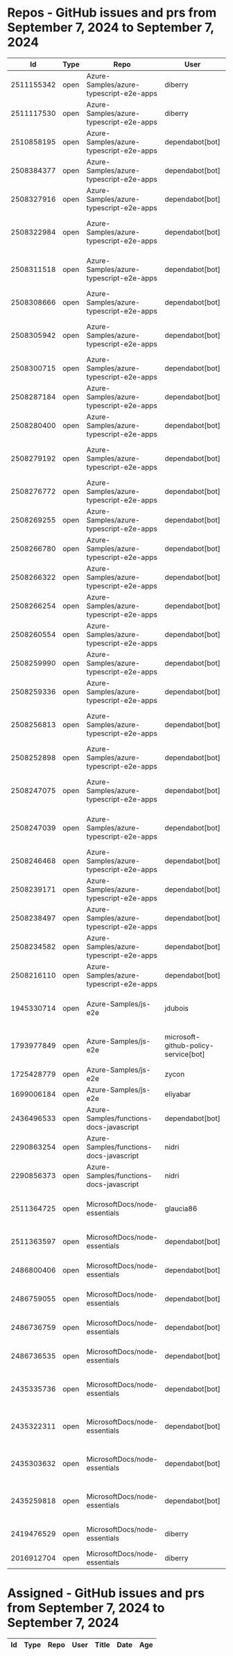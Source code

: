 # Repos - GitHub issues and prs from September 7, 2024 to September 7, 2024
|Id|Type|Repo|User|Title|Date|Age|
|--|--|--|--|--|--|--|
|2511155342|open|Azure-Samples/azure-typescript-e2e-apps|diberry| [Samples browser](https://api.github.com/repos/Azure-Samples/azure-typescript-e2e-apps/issues/702)|2024-09-06T20:33:08Z|1|
|2511117530|open|Azure-Samples/azure-typescript-e2e-apps|diberry| [Remove cli-openai](https://api.github.com/repos/Azure-Samples/azure-typescript-e2e-apps/issues/701)|2024-09-06T20:04:06Z|1|
|2510858195|open|Azure-Samples/azure-typescript-e2e-apps|dependabot[bot]| [Bump debug from 2.6.9 to 4.3.7 in /e2e-expressjs-default](https://api.github.com/repos/Azure-Samples/azure-typescript-e2e-apps/issues/700)|2024-09-06T17:02:58Z|1|
|2508384377|open|Azure-Samples/azure-typescript-e2e-apps|dependabot[bot]| [Bump @types/node from 18.19.50 to 22.5.4 in /api-functions-v4-triggers](https://api.github.com/repos/Azure-Samples/azure-typescript-e2e-apps/issues/699)|2024-09-05T17:43:04Z|2|
|2508327916|open|Azure-Samples/azure-typescript-e2e-apps|dependabot[bot]| [Bump @types/node from 20.16.5 to 22.5.4 in /quickstarts/service-bus/ts](https://api.github.com/repos/Azure-Samples/azure-typescript-e2e-apps/issues/698)|2024-09-05T17:10:12Z|2|
|2508322984|open|Azure-Samples/azure-typescript-e2e-apps|dependabot[bot]| [Bump @types/node from 16.18.108 to 22.5.4 in /api-functions-v4-cosmos-db-no-sql](https://api.github.com/repos/Azure-Samples/azure-typescript-e2e-apps/issues/697)|2024-09-05T17:07:16Z|2|
|2508311518|open|Azure-Samples/azure-typescript-e2e-apps|dependabot[bot]| [Bump @types/node from 20.16.5 to 22.5.4 in /quickstarts/azure-openai-assistants/ts](https://api.github.com/repos/Azure-Samples/azure-typescript-e2e-apps/issues/696)|2024-09-05T17:00:55Z|2|
|2508308666|open|Azure-Samples/azure-typescript-e2e-apps|dependabot[bot]| [Bump @types/node from 18.19.50 to 22.5.4 in /api-expressjs-openapi-azuresql](https://api.github.com/repos/Azure-Samples/azure-typescript-e2e-apps/issues/695)|2024-09-05T16:59:26Z|2|
|2508305942|open|Azure-Samples/azure-typescript-e2e-apps|dependabot[bot]| [Bump @types/node from 18.15.10 to 22.5.4 in /api-functions-v4-azure-resource-management](https://api.github.com/repos/Azure-Samples/azure-typescript-e2e-apps/issues/694)|2024-09-05T16:57:54Z|2|
|2508300715|open|Azure-Samples/azure-typescript-e2e-apps|dependabot[bot]| [Bump @types/node from 18.19.50 to 22.5.4 in /api-functions-v4](https://api.github.com/repos/Azure-Samples/azure-typescript-e2e-apps/issues/693)|2024-09-05T16:55:01Z|2|
|2508287184|open|Azure-Samples/azure-typescript-e2e-apps|dependabot[bot]| [Bump @types/node from 20.16.5 to 22.5.4](https://api.github.com/repos/Azure-Samples/azure-typescript-e2e-apps/issues/692)|2024-09-05T16:48:27Z|2|
|2508280400|open|Azure-Samples/azure-typescript-e2e-apps|dependabot[bot]| [Bump @types/node from 16.18.108 to 22.5.4 in /api-functions-v3](https://api.github.com/repos/Azure-Samples/azure-typescript-e2e-apps/issues/691)|2024-09-05T16:44:30Z|2|
|2508279192|open|Azure-Samples/azure-typescript-e2e-apps|dependabot[bot]| [Bump @types/node from 18.19.50 to 22.5.4 in /api-function-v4-mongodb-mongo](https://api.github.com/repos/Azure-Samples/azure-typescript-e2e-apps/issues/690)|2024-09-05T16:43:47Z|2|
|2508276772|open|Azure-Samples/azure-typescript-e2e-apps|dependabot[bot]| [Bump @types/node from 20.16.5 to 22.5.4 in /sdk-azure-openai](https://api.github.com/repos/Azure-Samples/azure-typescript-e2e-apps/issues/689)|2024-09-05T16:42:26Z|2|
|2508269255|open|Azure-Samples/azure-typescript-e2e-apps|dependabot[bot]| [Bump @types/node from 18.19.50 to 22.5.4 in /app-react-vite](https://api.github.com/repos/Azure-Samples/azure-typescript-e2e-apps/issues/688)|2024-09-05T16:38:25Z|2|
|2508266780|open|Azure-Samples/azure-typescript-e2e-apps|dependabot[bot]| [Bump @types/node from 20.16.5 to 22.5.4 in /lib-azure-sql](https://api.github.com/repos/Azure-Samples/azure-typescript-e2e-apps/issues/687)|2024-09-05T16:37:14Z|2|
|2508266322|open|Azure-Samples/azure-typescript-e2e-apps|dependabot[bot]| [Bump @types/node from 18.19.50 to 22.5.4 in /api-inmemory](https://api.github.com/repos/Azure-Samples/azure-typescript-e2e-apps/issues/686)|2024-09-05T16:36:58Z|2|
|2508266254|open|Azure-Samples/azure-typescript-e2e-apps|dependabot[bot]| [Bump @types/node from 18.19.50 to 22.5.4 in /api-functions-v4-upload-file](https://api.github.com/repos/Azure-Samples/azure-typescript-e2e-apps/issues/685)|2024-09-05T16:36:56Z|2|
|2508260554|open|Azure-Samples/azure-typescript-e2e-apps|dependabot[bot]| [Bump @types/node from 20.16.5 to 22.5.4 in /lib-util](https://api.github.com/repos/Azure-Samples/azure-typescript-e2e-apps/issues/684)|2024-09-05T16:33:47Z|2|
|2508259990|open|Azure-Samples/azure-typescript-e2e-apps|dependabot[bot]| [Bump @types/node from 20.16.5 to 22.5.4 in /lib-openai](https://api.github.com/repos/Azure-Samples/azure-typescript-e2e-apps/issues/683)|2024-09-05T16:33:27Z|2|
|2508259336|open|Azure-Samples/azure-typescript-e2e-apps|dependabot[bot]| [Bump @types/node from 16.18.108 to 22.5.4 in /api-functions-v3-mongoose](https://api.github.com/repos/Azure-Samples/azure-typescript-e2e-apps/issues/682)|2024-09-05T16:33:12Z|2|
|2508256813|open|Azure-Samples/azure-typescript-e2e-apps|dependabot[bot]| [Bump @types/node from 18.16.19 to 22.5.4 in /api-functions-v4-typescript-original](https://api.github.com/repos/Azure-Samples/azure-typescript-e2e-apps/issues/681)|2024-09-05T16:31:48Z|2|
|2508252898|open|Azure-Samples/azure-typescript-e2e-apps|dependabot[bot]| [Bump @types/node from 14.18.63 to 22.5.4 in /api-functions-v3-upload-file](https://api.github.com/repos/Azure-Samples/azure-typescript-e2e-apps/issues/680)|2024-09-05T16:29:38Z|2|
|2508247075|open|Azure-Samples/azure-typescript-e2e-apps|dependabot[bot]| [Bump @types/node from 18.19.50 to 22.5.4 in /api-functions-v4-upload-file-by-trigger](https://api.github.com/repos/Azure-Samples/azure-typescript-e2e-apps/issues/679)|2024-09-05T16:27:39Z|2|
|2508247039|open|Azure-Samples/azure-typescript-e2e-apps|dependabot[bot]| [Bump @types/node from 18.19.50 to 22.5.4 in /api-expressjs-openapi-inmemory](https://api.github.com/repos/Azure-Samples/azure-typescript-e2e-apps/issues/678)|2024-09-05T16:27:38Z|2|
|2508246468|open|Azure-Samples/azure-typescript-e2e-apps|dependabot[bot]| [Bump @types/node from 20.16.5 to 22.5.4 in /lib-storage](https://api.github.com/repos/Azure-Samples/azure-typescript-e2e-apps/issues/677)|2024-09-05T16:27:19Z|2|
|2508239171|open|Azure-Samples/azure-typescript-e2e-apps|dependabot[bot]| [Bump @types/node from 16.18.108 to 22.5.4 in /api-functions-v4-mongoose](https://api.github.com/repos/Azure-Samples/azure-typescript-e2e-apps/issues/676)|2024-09-05T16:23:46Z|2|
|2508238497|open|Azure-Samples/azure-typescript-e2e-apps|dependabot[bot]| [Bump @types/node from 20.16.5 to 22.5.4 in /lib](https://api.github.com/repos/Azure-Samples/azure-typescript-e2e-apps/issues/675)|2024-09-05T16:23:24Z|2|
|2508234582|open|Azure-Samples/azure-typescript-e2e-apps|dependabot[bot]| [Bump @types/node from 18.19.50 to 22.5.4 in /api](https://api.github.com/repos/Azure-Samples/azure-typescript-e2e-apps/issues/674)|2024-09-05T16:21:13Z|2|
|2508216110|open|Azure-Samples/azure-typescript-e2e-apps|dependabot[bot]| [Bump @types/node from 18.19.50 to 22.5.4 in /app-react-vite-openai-chat](https://api.github.com/repos/Azure-Samples/azure-typescript-e2e-apps/issues/673)|2024-09-05T16:12:49Z|2|
|1945330714|open|Azure-Samples/js-e2e|jdubois| [This repo doesn't meet the "durable ownership minimums" for Microsoft compliance](https://api.github.com/repos/Azure-Samples/js-e2e/issues/55)|2023-10-16T14:19:48Z|327|
|1793977849|open|Azure-Samples/js-e2e|microsoft-github-policy-service[bot]| [FabricBot: Onboarding to GitOps.ResourceManagement because of FabricBot decommissioning](https://api.github.com/repos/Azure-Samples/js-e2e/issues/54)|2023-07-07T18:01:49Z|428|
|1725428779|open|Azure-Samples/js-e2e|zycon| [Method changed to beginStart](https://api.github.com/repos/Azure-Samples/js-e2e/issues/53)|2023-05-25T09:20:31Z|471|
|1699006184|open|Azure-Samples/js-e2e|eliyabar| [Update create-vm.js](https://api.github.com/repos/Azure-Samples/js-e2e/issues/52)|2023-05-07T10:47:32Z|489|
|2436496533|open|Azure-Samples/functions-docs-javascript|dependabot[bot]| [Bump fast-xml-parser from 4.3.6 to 4.4.1 in /setup/storage-table-setup](https://api.github.com/repos/Azure-Samples/functions-docs-javascript/issues/10)|2024-07-29T22:27:36Z|40|
|2290863254|open|Azure-Samples/functions-docs-javascript|nidri| [Update README.md to update references to http triggers](https://api.github.com/repos/Azure-Samples/functions-docs-javascript/issues/9)|2024-05-11T11:56:21Z|119|
|2290856373|open|Azure-Samples/functions-docs-javascript|nidri| [Update httpTriggerRoute.js to use 'context' instead of 'console' for …](https://api.github.com/repos/Azure-Samples/functions-docs-javascript/issues/8)|2024-05-11T11:47:20Z|119|
|2511364725|open|MicrosoftDocs/node-essentials|glaucia86| [Fix code scanning alert - Polynomial regular expression used on uncontrolled data](https://api.github.com/repos/MicrosoftDocs/node-essentials/issues/175)|2024-09-07T01:21:04Z|0|
|2511363597|open|MicrosoftDocs/node-essentials|dependabot[bot]| [chore(deps-dev): bump eslint from 8.57.0 to 9.10.0 in /nodejs-http](https://api.github.com/repos/MicrosoftDocs/node-essentials/issues/174)|2024-09-07T01:17:58Z|0|
|2486800406|open|MicrosoftDocs/node-essentials|dependabot[bot]| [chore(deps-dev): bump eslint from 8.57.0 to 9.9.1 in /nodejs-intro](https://api.github.com/repos/MicrosoftDocs/node-essentials/issues/170)|2024-08-26T12:54:28Z|12|
|2486759055|open|MicrosoftDocs/node-essentials|dependabot[bot]| [chore(deps-dev): bump eslint from 9.6.0 to 9.9.1 in /nodejs-debug](https://api.github.com/repos/MicrosoftDocs/node-essentials/issues/169)|2024-08-26T12:34:53Z|12|
|2486736759|open|MicrosoftDocs/node-essentials|dependabot[bot]| [chore(deps-dev): bump husky from 9.0.10 to 9.1.5 in /nodejs-files](https://api.github.com/repos/MicrosoftDocs/node-essentials/issues/168)|2024-08-26T12:24:39Z|12|
|2486736535|open|MicrosoftDocs/node-essentials|dependabot[bot]| [chore(deps-dev): bump eslint from 8.57.0 to 9.9.1 in /nodejs-files](https://api.github.com/repos/MicrosoftDocs/node-essentials/issues/167)|2024-08-26T12:24:33Z|12|
|2435335736|open|MicrosoftDocs/node-essentials|dependabot[bot]| [chore(deps-dev): bump @babel/eslint-parser from 7.24.1 to 7.25.1 in /nodejs-files](https://api.github.com/repos/MicrosoftDocs/node-essentials/issues/154)|2024-07-29T12:51:44Z|40|
|2435322311|open|MicrosoftDocs/node-essentials|dependabot[bot]| [chore(deps-dev): bump @babel/eslint-parser from 7.24.1 to 7.25.1 in /nodejs-intro](https://api.github.com/repos/MicrosoftDocs/node-essentials/issues/152)|2024-07-29T12:45:22Z|40|
|2435303632|open|MicrosoftDocs/node-essentials|dependabot[bot]| [chore(deps-dev): bump @babel/eslint-parser from 7.24.1 to 7.25.1 in /nodejs-debug](https://api.github.com/repos/MicrosoftDocs/node-essentials/issues/150)|2024-07-29T12:36:24Z|40|
|2435259818|open|MicrosoftDocs/node-essentials|dependabot[bot]| [chore(deps-dev): bump @babel/eslint-parser from 7.24.1 to 7.25.1 in /nodejs-http](https://api.github.com/repos/MicrosoftDocs/node-essentials/issues/147)|2024-07-29T12:16:13Z|40|
|2419476529|open|MicrosoftDocs/node-essentials|diberry| [Dependencies module - updates based on security work.](https://api.github.com/repos/MicrosoftDocs/node-essentials/issues/144)|2024-07-19T17:31:36Z|50|
|2016912704|open|MicrosoftDocs/node-essentials|diberry| [Best practice for updates](https://api.github.com/repos/MicrosoftDocs/node-essentials/issues/47)|2023-11-29T15:58:58Z|283|
# Assigned - GitHub issues and prs from September 7, 2024 to September 7, 2024
|Id|Type|Repo|User|Title|Date|Age|
|--|--|--|--|--|--|--|
